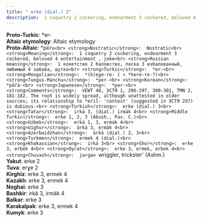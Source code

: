 ```yaml
---
title: " erke (dial.) 3"
description:  1 coquetry 2 cockering, endearment 3 cockered, beloved 4 entertainment , joke
---
```


<strong>Proto-Turkic</strong>:  *er-<br>
<strong>Altaic etymology</strong>:  Altaic etymology<br>
<strong> Proto-Altaic</strong>:  *p`ĕ̀ro<br>
<strong>Nostratic</strong>:  Nostratic<br>
<strong>Meaning</strong>:  1 coquetry 2 cockering, endearment 3 cockered, beloved 4 entertainment , joke<br>
<strong>Russian meaning</strong>:  1 кокетство 2 баловство, ласка 3 избалованный, любимый 4 забава, шутка<br>
<strong>Turkic</strong>:  *er-<br>
<strong>Mongolian</strong>:  *(h)eɣe-re- ( < *here-re-?)<br>
<strong>Tungus-Manchu</strong>:  *per-<br>
<strong>Korean</strong>:  *pắrá-<br>
<strong>Japanese</strong>:  *pǝr-<br>
<strong>Comments</strong>:  VEWT 48, ЭСТЯ 1, 296-297, 300-301, TMN 2, 181-182. The root is widely spread, although unattested in older sources; its relationship to *eriĺ- 'contest' (suggested in ЭСТЯ 297) is dubious.<br>
<strong>Turkish</strong>:  erke (dial.) 3<br>
<strong>Tatar</strong>:  irkä 3, (dial.) irmäk 4<br>
<strong>Middle Turkic</strong>:  erke 1, 2, 3 (Abush., Pav. C.)<br>
<strong>Uzbek</strong>:  erkä 1, 3, ermak 4<br>
<strong>Uighur</strong>:  ärkä 3, ermäk 4<br>
<strong>Azerbaidzhan</strong>:  ärkä (dial.) 2, 3<br>
<strong>Turkmen</strong>:  ermek 4 (dial.)<br>
<strong>Khakassian</strong>:  irkä 3<br>
<strong>Shor</strong>:  erke 3, erbek 4<br>
<strong>Oyrat</strong>:  erke 3, ermek, erbek 4<br>
<strong>Chuvash</strong>:  jǝrgǝn `wriggler, trickster' (Ashm.)<br>
<strong>Yakut</strong>:  erke 2<br>
<strong>Tuva</strong>:  erɣe 2<br>
<strong>Kirghiz</strong>:  erke 3, ermek 4<br>
<strong>Kazakh</strong>:  erke 3, ermek 4<br>
<strong>Noghai</strong>:  erke 3<br>
<strong>Bashkir</strong>:  irkä 3, irmäk 4<br>
<strong>Balkar</strong>:  erke 3<br>
<strong>Karakalpak</strong>:  erke 3, ermek 4<br>
<strong>Kumyk</strong>:  erke 3<br>



